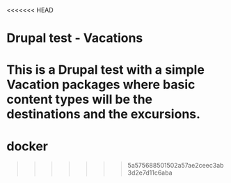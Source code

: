 <<<<<<< HEAD
# Drupal test - Vacations

This is a Drupal test with a simple Vacation packages where basic content types will be the destinations and the excursions.
=======
# docker
>>>>>>> 5a575688501502a57ae2ceec3ab3d2e7d11c6aba
